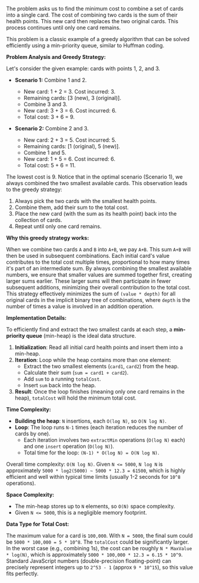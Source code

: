 The problem asks us to find the minimum cost to combine a set of cards into a single card. The cost of combining two cards is the sum of their health points. This new card then replaces the two original cards. This process continues until only one card remains.

This problem is a classic example of a greedy algorithm that can be solved efficiently using a min-priority queue, similar to Huffman coding.

**Problem Analysis and Greedy Strategy:**

Let's consider the given example: cards with points 1, 2, and 3.

*   **Scenario 1:** Combine 1 and 2.
    *   New card: 1 + 2 = 3. Cost incurred: 3.
    *   Remaining cards: [3 (new), 3 (original)].
    *   Combine 3 and 3.
    *   New card: 3 + 3 = 6. Cost incurred: 6.
    *   Total cost: 3 + 6 = 9.

*   **Scenario 2:** Combine 2 and 3.
    *   New card: 2 + 3 = 5. Cost incurred: 5.
    *   Remaining cards: [1 (original), 5 (new)].
    *   Combine 1 and 5.
    *   New card: 1 + 5 = 6. Cost incurred: 6.
    *   Total cost: 5 + 6 = 11.

The lowest cost is 9. Notice that in the optimal scenario (Scenario 1), we always combined the two smallest available cards. This observation leads to the greedy strategy:

1.  Always pick the two cards with the smallest health points.
2.  Combine them, add their sum to the total cost.
3.  Place the new card (with the sum as its health point) back into the collection of cards.
4.  Repeat until only one card remains.

**Why this greedy strategy works:**

When we combine two cards `A` and `B` into `A+B`, we pay `A+B`. This sum `A+B` will then be used in subsequent combinations. Each initial card's value contributes to the total cost multiple times, proportional to how many times it's part of an intermediate sum. By always combining the smallest available numbers, we ensure that smaller values are summed together first, creating larger sums earlier. These larger sums will then participate in fewer subsequent additions, minimizing their overall contribution to the total cost. This strategy effectively minimizes the sum of `(value * depth)` for all original cards in the implicit binary tree of combinations, where `depth` is the number of times a value is involved in an addition operation.

**Implementation Details:**

To efficiently find and extract the two smallest cards at each step, a **min-priority queue** (min-heap) is the ideal data structure.

1.  **Initialization**: Read all initial card health points and insert them into a min-heap.
2.  **Iteration**: Loop while the heap contains more than one element:
    *   Extract the two smallest elements (`card1`, `card2`) from the heap.
    *   Calculate their sum (`sum = card1 + card2`).
    *   Add `sum` to a running `totalCost`.
    *   Insert `sum` back into the heap.
3.  **Result**: Once the loop finishes (meaning only one card remains in the heap), `totalCost` will hold the minimum total cost.

**Time Complexity:**

*   **Building the heap**: `N` insertions, each `O(log N)`, so `O(N log N)`.
*   **Loop**: The loop runs `N-1` times (each iteration reduces the number of cards by one).
    *   Each iteration involves two `extractMin` operations (`O(log N)` each) and one `insert` operation (`O(log N)`).
    *   Total time for the loop: `(N-1) * O(log N) = O(N log N)`.

Overall time complexity: `O(N log N)`.
Given `N <= 5000`, `N log N` is approximately `5000 * log2(5000) ~ 5000 * 12.3 = 61500`, which is highly efficient and well within typical time limits (usually 1-2 seconds for `10^8` operations).

**Space Complexity:**

*   The min-heap stores up to `N` elements, so `O(N)` space complexity.
*   Given `N <= 5000`, this is a negligible memory footprint.

**Data Type for Total Cost:**

The maximum value for a card is `100,000`. With `N = 5000`, the final sum could be `5000 * 100,000 = 5 * 10^8`. The `totalCost` could be significantly larger. In the worst case (e.g., combining 1s), the cost can be roughly `N * MaxValue * log(N)`, which is approximately `5000 * 100,000 * 12.3 = 6.15 * 10^9`. Standard JavaScript numbers (double-precision floating-point) can precisely represent integers up to `2^53 - 1` (approx `9 * 10^15`), so this value fits perfectly.